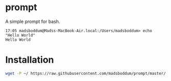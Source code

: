 # prompt

A simple prompt for bash.

```
17:05 madsboddum@Madss-MacBook-Air.local:/Users/madsboddum> echo "Hello World"
Hello World
```

# Installation

```bash
wget -P ~/ https://raw.githubusercontent.com/madsboddum/prompt/master/.bash_profile && source ~/.bash_profile
```
